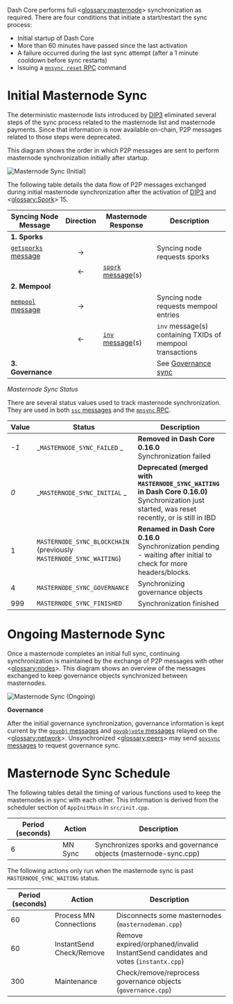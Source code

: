 Dash Core performs full <<glossary:masternode>> synchronization as required. There are four conditions that initiate a start/restart the sync process:

* Initial startup of Dash Core
* More than 60 minutes have passed since the last activation
* A failure occurred during the last sync attempt (after a 1 minute cooldown before sync restarts)
* Issuing a [`mnsync reset` RPC](core-api-ref-remote-procedure-calls-dash#mnsync) command

# Initial Masternode Sync

The deterministic masternode lists introduced by [DIP3](https://github.com/dashpay/dips/blob/master/dip-0003.md) eliminated several steps of the sync process related to the masternode list and masternode payments. Since that information is now available on-chain, P2P messages related to those steps were deprecated.

This diagram shows the order in which P2P messages are sent to perform masternode synchronization initially after startup.

![Masternode Sync (Initial)](https://dash-docs.github.io/img/dev/en-masternode-sync-initial-dip3.svg)

The following table details the data flow of P2P messages exchanged during initial masternode synchronization after the activation of [DIP3](https://github.com/dashpay/dips/blob/master/dip-0003.md) and <<glossary:Spork>> 15.

| **Syncing Node Message** | **Direction**  | **Masternode Response**   | **Description** |
| --- | :---: | --- | --- |
| **1. Sporks** |   |  |  |
| [`getsporks` message](core-ref-p2p-network-control-messages#getsporks)                            | → |                           | Syncing node requests sporks
|                                                | ← | [`spork` message](core-ref-p2p-network-control-messages#spork)(s)        |
| **2. Mempool** |   |  |  |
| [`mempool` message](core-ref-p2p-network-data-messages#mempool)                            | → |                           | Syncing node requests mempool entries
|                                                | ← | [`inv` message](core-ref-p2p-network-data-messages#inv)(s) | `inv` message(s) containing TXIDs of mempool transactions |
| **3. Governance** |   |  | See [Governance sync](#governance) |

*Masternode Sync Status*

There are several status values used to track masternode synchronization. They are used in both [`ssc` messages](core-ref-p2p-network-masternode-messages#ssc) and the [`mnsync` RPC](core-api-ref-remote-procedure-calls-dash#mnsync).

| **Value** | **Status**  | **Description** |
| --- | --- | --- |
| _-1_  | _`MASTERNODE_SYNC_FAILED` _     | **Removed in Dash Core 0.16.0**<br>Synchronization failed |
| _0_   | _`MASTERNODE_SYNC_INITIAL` _    | **Deprecated (merged with `MASTERNODE_SYNC_WAITING` in Dash Core 0.16.0)**<br>Synchronization just started, was reset recently, or is still in IBD |
| 1   | `MASTERNODE_SYNC_BLOCKCHAIN` (previously `MASTERNODE_SYNC_WAITING`)  | **Renamed in Dash Core 0.16.0**<br>Synchronization pending - waiting after initial to check for more headers/blocks.  |
| 4   | `MASTERNODE_SYNC_GOVERNANCE`  | Synchronizing governance objects  |
| 999 | `MASTERNODE_SYNC_FINISHED`    | Synchronization finished |

# Ongoing Masternode Sync

Once a masternode completes an initial full sync, continuing synchronization is maintained by the exchange of P2P messages with other <<glossary:nodes>>. This diagram shows an overview of the messages exchanged to keep governance objects synchronized between masternodes.

![Masternode Sync (Ongoing)](https://dash-docs.github.io/img/dev/en-masternode-sync-ongoing.svg)

**Governance**

After the initial governance synchronization, governance information is kept current by the [`govobj` messages](core-ref-p2p-network-governance-messages#govobj) and [`govobjvote` messages](core-ref-p2p-network-governance-messages#govobjvote) relayed on the <<glossary:network>>. Unsynchronized <<glossary:peers>> may send [`govsync` messages](core-ref-p2p-network-governance-messages#govsync) to request governance sync.

# Masternode Sync Schedule

The following tables detail the timing of various functions used to keep the masternodes in sync with each other. This information is derived from the scheduler section of `AppInitMain` in `src/init.cpp`.

| **Period (seconds)** | **Action** | **Description** |
| --- | --- | --- |
| 6   | MN Sync                   | Synchronizes sporks and governance objects (masternode-sync.cpp) |

The following actions only run when the masternode sync is past `MASTERNODE_SYNC_WAITING` status.

| **Period (seconds)** | **Action** | **Description** |
| --- | --- | --- |
| 60  | Process MN Connections    | Disconnects some masternodes (`masternodeman.cpp`) |
| 60  | InstantSend Check/Remove  | Remove expired/orphaned/invalid InstantSend candidates and votes (`instantx.cpp`) |
| 300 | Maintenance               | Check/remove/reprocess governance objects (`governance.cpp`) |
